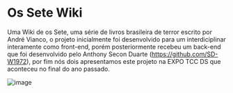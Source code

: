 # Os Sete Wiki
Uma Wiki de os Sete, uma série de livros brasileira de terror escrito por André Vianco, o projeto inicialmente foi desenvolvido para um interdiciplinar interamente como front-end, porém posteriormente recebeu um back-end que foi desenvolvido pelo Anthony Secon Duarte (https://github.com/SD-W1972), por fim nós dois apresentamos este projeto na EXPO TCC DS que aconteceu no final do ano passado.


![image](https://imgur.com/H7HzRAL)
